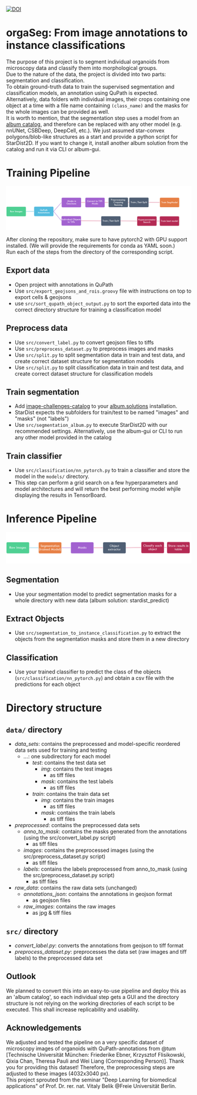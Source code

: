  [![DOI](https://zenodo.org/badge/724025191.svg)](https://zenodo.org/doi/10.5281/zenodo.12584999)


# orgaSeg: From image annotations to instance classifications
The purpose of this project is to segment individual organoids from microscopy data and classify them into morphological groups.  
Due to the nature of the data, the project is divided into two parts: segmentation and classification.  
To obtain ground-truth data to train the supervised segmentation and classification models, an annotation using QuPath is expected.  
Alternatively, data folders with individual images, their crops containing one object at a time with a file name containing  `(class_name)` and the masks for the whole images can be provided as well.  
It is worth to mention, that the segmentation step uses a model from an [album catalog](https://gitlab.com/album-app/catalogs/image-challenges-dev), and therefore can be replaced with any other model (e.g. nnUNet, CSBDeep, DeepCell, etc.). We just assumed star-convex polygons/blob-like structures as a start and provide a python script for StarDist2D. If you want to change it, install another album solution from the catalog and run it via CLI or album-gui. 

# Training Pipeline

![training steps](training.png)

After cloning the repository, make sure to have pytorch2 with GPU support installed. (We will provide the requirements for conda as YAML soon.)  
Run each of the steps from the directory of the corresponding script.

## Export data

- Open project with annotations in QuPath
- Use `src/export_geojsons_and_rois.groovy` file with instructions on top to export cells & geojsons
- use `src/sort_qupath_object_output.py` to sort the exported data into the correct directory structure for training a classification model 

## Preprocess data

- Use `src/convert_label.py` to convert geojson files to tiffs
- Use `src/preprocess_dataset.py` to preprocess images and masks
- Use `src/split.py` to split segmentation data in train and test data, and create correct dataset structure for segmentation models
- Use `src/split.py` to split classification data in train and test data, and create correct dataset structure for classification models 


## Train segmentation

- Add [image-challenges-catalog](https://gitlab.com/album-app/catalogs/image-challenges-dev) to your [album.solutions](https://album.solutions/) installation.  
- StarDist expects the subfolders for train/test to be named "images" and "masks" (not "labels")
- Use `src/segmentation_album.py` to execute StarDist2D with our recommended settings. Alternatively, use the album-gui or CLI to run any other model provided in the catalog


## Train classifier

- Use `src/classification/nn_pytorch.py` to train a classifier and store the model in the `models/` directory.  
- This step can perform a grid search on a few hyperparameters and model architectures and will return the best performing model whjile displaying the results in TensorBoard.


# Inference Pipeline 

![inference steps](inference.png)

## Segmentation
- Use your segmentation model to predict segmentation masks for a whole directory with new data (album solution: stardist_predict) 

## Extract Objects
- Use `src/segmentation_to_instance_classification.py` to extract the objects from the segmentation masks and store them in a new directory

## Classification
- Use your trained classifier to predict the class of the objects (`src/classification/nn_pytorch.py`) and obtain a csv file with the predictions for each object



# Directory structure
## `data/` directory

- _data_sets_: contains the preprocessed and model-specific reordered data sets used for training and testing
    - _..._: one subdirectory for each model
      - _test_: contains the test data set
        - _img_: contains the test images
          - as tiff files
        - _mask_: contains the test labels
          - as tiff files
      - _train_: contains the train data set
        - _img_: contains the train images
          - as tiff files
        - _mask_: contains the train labels
          - as tiff files
- _preprocessed_: contains the preprocessed data sets
    - _anno_to_mask_: contains the masks generated from the annotations (using the src/convert_label.py script)
      - as tiff files
    - _images_: contains the preprocessed images (using the src/preprocess_dataset.py script)
      - as tiff files
    - _labels_: contains the labels preprocessed from anno_to_mask (using the src/preprocess_dataset.py script)
      - as tiff files
- _raw_data_: contains the raw data sets (unchanged)
  - _annotations_json_: contains the annotations in geojson format
    - as geojson files
  - _raw_images_: contains the raw images
    - as jpg & tiff files

## `src/` directory

- _convert_label.py_: converts the annotations from geojson to tiff format
- _preprocess_dataset.py_: preprocesses the data set (raw images and tiff labels) to the preprocessed data set


## Outlook
We planned to convert this into an easy-to-use pipeline and deploy this as an 'album catalog', so each individual step gets a GUI and the directory structure is not relying on the working directories of each script to be executed. This shall increase replicability and usability.  


## Acknowledgements
We adjusted and tested the pipeline on a very specific dataset of microscopy images of organoids with QuPath-annotations from @tum [Technische Universität München: Friederike Ebner,  Krzysztof Flisikowski, Qixia Chan, Theresa Pauli and Wei Liang (Corresponding Person)]. Thank you for providing this dataset! Therefore, the preprocessing steps are adjusted to these images (4032x3040 px).  
This project sprouted from the seminar "Deep Learning for biomedical applications" of Prof. Dr. rer. nat. Vitaly Belik @Freie Universität Berlin. 
